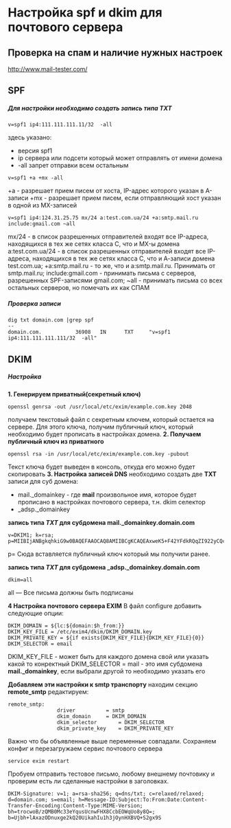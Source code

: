 Настройка **spf** и **dkim** для почтового сервера
=
## Проверка на спам и наличие нужных настроек
http://www.mail-tester.com/ 

## SPF
##### Для настройки необходимо создать запись типа **TXT**
```
v=spf1 ip4:111.111.111.11/32  -all

```
здесь указано:
 * версия spf1
 * ip сервера или подсети который может отправлять от имени домена
 * -all запрет отправки всем остальным
```
v=spf1 +a +mx -all
```
+a - разрешает прием писем от хоста, IP-адрес которого указан в A-записи
+mx -  разрешает прием писем, если отправляющий хост указан в одной из MX-записей
```
v=spf1 ip4:124.31.25.75 mx/24 a:test.com.ua/24 +a:smtp.mail.ru include:gmail.com ~all
```
mx/24 - в список разрешенных отправителей входят все IP-адреса, находящихся в тех же сетях класса С, что и MX-ы домена
a:test.com.ua/24 - в список разрешенных отправителей входят все IP-адреса, находящихся в тех же сетях класса С, что и А-записи домена test.com.ua;
+a:smtp.mail.ru - то же, что и a:smtp.mail.ru. Принимать от smtp.mail.ru;
include:gmail.com - принимать письма с серверов, разрешенных SPF-записями gmail.com;
~all - принимать письма со всех остальных серверов, но помечать их как СПАМ
##### Проверка записи
```
dig txt domain.com |grep spf
--
domain.com.           36908   IN      TXT     "v=spf1 ip4:111.111.111.111/32  -all"
```

## DKIM
##### Настройка
**1. Генерируем приватный(секретный ключ)**
```
openssl genrsa -out /usr/local/etc/exim/example.com.key 2048
```
получаем текстовый файл с секретным ключем, который остается на сервере.
Для этого ключа, получим публичный ключ, который необходимо будет прописать в настройках домена.
**2.  Получаем публичный ключ из приватного**
```
openssl rsa -in /usr/local/etc/exim/example.com.key -pubout
```
Текст ключа будет выведен в консоль, откуда его можно будет скопировать
**3. Настройка записей DNS**
необходимо создать две **TXT** записи для cуб домена:
- mail._domainkey - где **mail** произвольное имя, которое будет прописано в настройках почтового сервера, т.н. dkim селектор
- _adsp._domainkey 

**запись типа _TXT_ для субдомена mail._domainkey.domain.com**
```
v=DKIM1; k=rsa; p=MIIBIjANBgkqhkiG9w0BAQEFAAOCAQ8AMIIBCgKCAQEAxweK5+F42YFdkRQqZI922yCQc68pdgWUhYr7CSeCxcQ5P10oKi2mXtYxOOKmeA7NExY6U5jrGEJ6gyrBfsJPUp25PwApbpGZ+cIRB2/N3KcevEfiOVyyO7f7WduM+jmz69nyLozWO7QM2QjCCxWx6aKZm
```
p= Сюда вставляется публичный ключ который мы получили ранее.

**запись типа _TXT_ для субдомена _adsp._domainkey.domain.com**
```
dkim=all
```
all — Все письма должны быть подписаны

**4 Настройка почтового сервера EXIM**
В файл configure добавить следующие опции:
```
DKIM_DOMAIN = ${lc:${domain:$h_from:}}
DKIM_KEY_FILE = /etc/exim4/dkim/DKIM_DOMAIN.key
DKIM_PRIVATE_KEY = ${if exists{DKIM_KEY_FILE}{DKIM_KEY_FILE}{0}}
DKIM_SELECTOR = email
```
DKIM_KEY_FILE - может быть для каждого домена свой или указать какой то конректный
DKIM_SELECTOR = mail - это имя субдомена **mail._domainkey**, если выбрали другой то необходимо указать его

**Добавляем эти настройки к smtp транспорту**
находим секцию **remote_smtp**
редактируем:
``` 
remote_smtp:
                driver 			= smtp
                dkim_domain		= DKIM_DOMAIN
                dkim_selector		= DKIM_SELECTOR
                dkim_private_key	= DKIM_PRIVATE_KEY
```
Важно что бы объявленные выше переменные совпадали.
Сохраняем конфиг и перезагружаем сервис почтового сервера
```
service exim restart
```

Пробуем отправить тестовое письмо, любому внешнему почтовику и проверим есть ли сделанные настройки  в заголовках. 
```
DKIM-Signature: v=1; a=rsa-sha256; q=dns/txt; c=relaxed/relaxed; d=domain.com; s=email; h=Message-ID:Subject:To:From:Date:Content-Transfer-Encoding:Content-Type:MIME-Version; bh=trocwoB/zQMB0Mc33eYqusUcnwFHX8CcbEOWqUo8y8Q=; b=Ujbh+lAxazODnuxge2kQ20UikahIu1h3jOynHXBVQ+S2gx9S
```